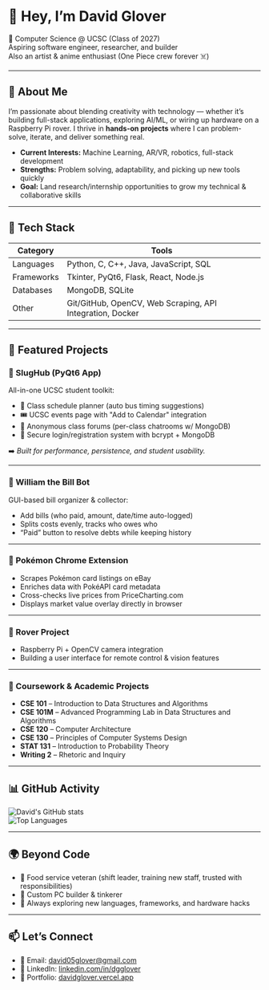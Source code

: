 # 👋 Hey, I’m David Glover  

🚀 Computer Science @ UCSC (Class of 2027)  
Aspiring software engineer, researcher, and builder  
Also an artist & anime enthusiast (One Piece crew forever ☠️)  

---

## 🌟 About Me  

I’m passionate about blending creativity with technology — whether it’s building full-stack applications, exploring AI/ML, or wiring up hardware on a Raspberry Pi rover. I thrive in **hands-on projects** where I can problem-solve, iterate, and deliver something real.  

- **Current Interests:** Machine Learning, AR/VR, robotics, full-stack development  
- **Strengths:** Problem solving, adaptability, and picking up new tools quickly  
- **Goal:** Land research/internship opportunities to grow my technical & collaborative skills  

---

## 🧰 Tech Stack  

| Category | Tools |
|---|---|
| Languages | Python, C, C++, Java, JavaScript, SQL |
| Frameworks | Tkinter, PyQt6, Flask, React, Node.js |
| Databases | MongoDB, SQLite |
| Other | Git/GitHub, OpenCV, Web Scraping, API Integration, Docker |

---

## 📂 Featured Projects  

### 🐌 SlugHub (PyQt6 App)  
All-in-one UCSC student toolkit:  
- 📅 Class schedule planner (auto bus timing suggestions)  
- 🎟️ UCSC events page with "Add to Calendar" integration  
- 💬 Anonymous class forums (per-class chatrooms w/ MongoDB)  
- 🔑 Secure login/registration system with bcrypt + MongoDB  

➡️ *Built for performance, persistence, and student usability.*  

---

### 💸 William the Bill Bot  
GUI-based bill organizer & collector:  
- Add bills (who paid, amount, date/time auto-logged)  
- Splits costs evenly, tracks who owes who  
- “Paid” button to resolve debts while keeping history  

---

### 🧩 Pokémon Chrome Extension  
- Scrapes Pokémon card listings on eBay  
- Enriches data with PokéAPI card metadata  
- Cross-checks live prices from PriceCharting.com  
- Displays market value overlay directly in browser  

---

### 🤖 Rover Project  
- Raspberry Pi + OpenCV camera integration  
- Building a user interface for remote control & vision features  

---

### 🧪 Coursework & Academic Projects  
- **CSE 101** – Introduction to Data Structures and Algorithms  
- **CSE 101M** – Advanced Programming Lab in Data Structures and Algorithms  
- **CSE 120** – Computer Architecture  
- **CSE 130** – Principles of Computer Systems Design  
- **STAT 131** – Introduction to Probability Theory  
- **Writing 2** – Rhetoric and Inquiry
---

## 📊 GitHub Activity  

![David's GitHub stats](https://github-readme-stats.vercel.app/api?username=GalexY727&show_icons=true&theme=tokyonight)  
![Top Languages](https://github-readme-stats.vercel.app/api/top-langs/?username=GalexY727&layout=compact&theme=tokyonight)  

---

## 🌍 Beyond Code  

- 🍦 Food service veteran (shift leader, training new staff, trusted with responsibilities)  
- 🔧 Custom PC builder & tinkerer  
- 🌱 Always exploring new languages, frameworks, and hardware hacks  

---

## 📫 Let’s Connect  

- 📧 Email: david05glover@gmail.com  
- 💼 LinkedIn: [linkedin.com/in/dgglover](#)  
- 📝 Portfolio: [davidglover.vercel.app](#)  
